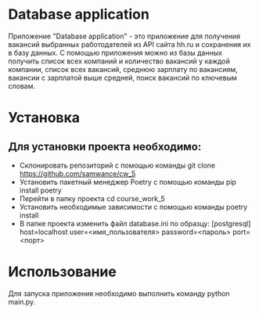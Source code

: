 # Database application
Приложение "Database application" - это приложение для получения вакансий выбранных работодателей из API сайта hh.ru и сохранения их в базу данных. С помощью приложения можно из базы данных получить список всех компаний и количество вакансий у каждой компании, список всех вакансий, среднюю зарплату по вакансиям, вакансии с зарплатой выше средней, поиск вакансий по ключевым словам.
# Установка
## Для установки проекта необходимо:
- Склонировать репозиторий с помощью команды git clone https://github.com/samwance/cw_5
- Установить пакетный менеджер Poetry с помощью команды pip install poetry
- Перейти в папку проекта cd course_work_5
- Установить необходимые зависимости с помощью команды poetry install
- В папке проекта изменить файл database.ini по образцу:
  [postgresql]
host=localhost
user=<имя_пользователя>
password=<пароль>
port=<порт>
  
# Использование
Для запуска приложения необходимо выполнить команду python main.py.
